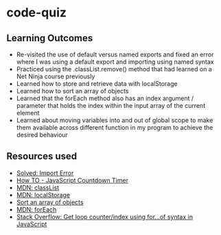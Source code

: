 # code-quiz

## Learning Outcomes

- Re-visited the use of default versus named exports and fixed an error where I was using a default export and importing using named syntax
- Practiced using the .classList.remove() method that had learned on a Net Ninja course previously
- Learned how to store and retrieve data with localStorage
- Learned how to sort an array of objects
- Learned that the forEach method also has an index argument / parameter that holds the index within the input array of the current element
- Learned about moving variables into and out of global scope to make them available across different function in my program to achieve the desired behaviour

## Resources used

- [Solved: Import Error](https://www.sharooq.com/solved-attempted-import-error-something-is-not-imported-from-some-file)
- [How TO - JavaScript Countdown Timer](https://www.w3schools.com/howto/howto_js_countdown.asp)
- [MDN: classList](https://developer.mozilla.org/en-US/docs/Web/API/Element/classList)
- [MDN: localStorage](https://developer.mozilla.org/en-US/docs/Web/API/Window/localStorage)
- [Sort an array of objects](https://www.javascripttutorial.net/array/javascript-sort-an-array-of-objects/)
- [MDN: forEach](https://developer.mozilla.org/en-US/docs/Web/JavaScript/Reference/Global_Objects/Array/forEach)
- [Stack Overflow: Get loop counter/index using for…of syntax in JavaScript](https://stackoverflow.com/questions/10179815/get-loop-counter-index-using-for-of-syntax-in-javascript)
